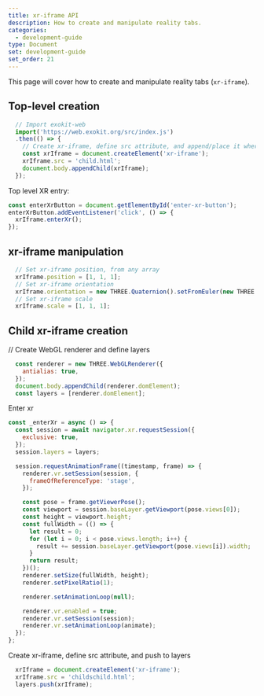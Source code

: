 ```yaml
---
title: xr-iframe API
description: How to create and manipulate reality tabs.
categories:
  - development-guide
type: Document
set: development-guide
set_order: 21
---
```


This page will cover how to create and manipulate reality tabs (`xr-iframe`).

## Top-level creation
```js
  // Import exokit-web
  import('https://web.exokit.org/src/index.js')
  .then(() => {
    // Create xr-iframe, define src attribute, and append/place it wherever you want as if it was a normal canvas
    const xrIframe = document.createElement('xr-iframe');
    xrIframe.src = 'child.html';
    document.body.appendChild(xrIframe);
  });
```

Top level XR entry:
```js
const enterXrButton = document.getElementById('enter-xr-button');
enterXrButton.addEventListener('click', () => {
  xrIframe.enterXr();
});
```

## xr-iframe manipulation

```js
  // Set xr-iframe position, from any array
  xrIframe.position = [1, 1, 1];
  // Set xr-iframe orientation
  xrIframe.orientation = new THREE.Quaternion().setFromEuler(new THREE.Euler(1, 1, 1, 'YXZ')).toArray();
  // Set xr-iframe scale
  xrIframe.scale = [1, 1, 1];
```

## Child xr-iframe creation

// Create WebGL renderer and define layers

```js
  const renderer = new THREE.WebGLRenderer({
    antialias: true,
  });
  document.body.appendChild(renderer.domElement);
  const layers = [renderer.domElement];
```

Enter xr

```js
const _enterXr = async () => {
  const session = await navigator.xr.requestSession({
    exclusive: true,
  });
  session.layers = layers;

  session.requestAnimationFrame((timestamp, frame) => {
    renderer.vr.setSession(session, {
      frameOfReferenceType: 'stage',
    });

    const pose = frame.getViewerPose();
    const viewport = session.baseLayer.getViewport(pose.views[0]);
    const height = viewport.height;
    const fullWidth = (() => {
      let result = 0;
      for (let i = 0; i < pose.views.length; i++) {
        result += session.baseLayer.getViewport(pose.views[i]).width;
      }
      return result;
    })();
    renderer.setSize(fullWidth, height);
    renderer.setPixelRatio(1);

    renderer.setAnimationLoop(null);

    renderer.vr.enabled = true;
    renderer.vr.setSession(session);
    renderer.vr.setAnimationLoop(animate);
  });
};
```

Create xr-iframe, define src attribute, and push to layers
```js
  xrIframe = document.createElement('xr-iframe');
  xrIframe.src = 'childschild.html';
  layers.push(xrIframe);
```
